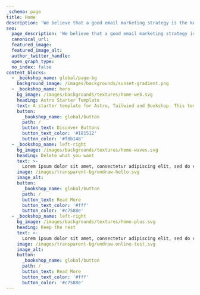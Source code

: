 ```yaml
---
_schema: page
title: Home
description: 'We believe that a good email marketing strategy is the key to growth. So we’re helping you grow your business with tools and resources that make email marketing easy.'
seo:
  page_description: 'We believe that a good email marketing strategy is the key to growth. So we’re helping you grow your business with tools and resources that make email marketing easy.'
  canonical_url:
  featured_image:
  featured_image_alt:
  author_twitter_handle:
  open_graph_type:
  no_index: false
content_blocks:
  - _bookshop_name: global/page-bg
    background_image: /images/backgrounds/sunset-gradient.png
  - _bookshop_name: hero
    bg_image: /images/backgrounds/textures/home-web.svg
    heading: Astro Starter Template
    text: A starter template for Astro, Tailwind and Bookshop. This template is specifically set up to build with JSX components. Comes with a paginated blog with tags.
    button:
      _bookshop_name: global/button
      path: /
      button_text: Discover Buttons
      button_text_color: '#181512'
      button_color: '#f8b148'
  - _bookshop_name: left-right
    bg_image: /images/backgrounds/textures/home-waves.svg
    heading: Delete what you want
    text: >-
      Lorem ipsum dolor sit amet, consectetur adipiscing elit, sed do eiusmod tempor incididunt ut labore et dolore magna aliqua. Ut enim ad minim veniam, quis nostrud exercitation ullamco laboris nisi ut aliquip ex ea commodo consequat. Duis aute irure dolor in reprehenderit in voluptate velit esse cillum dolore eu fugiat nulla pariatur. Excepteur sint occaecat cupidatat non proident, sunt in culpa qui officia deserunt mollit anim id est laborum.
    image: /images/transparent-bg/undraw-hello.svg
    image_alt:
    button:
      _bookshop_name: global/button
      path: /
      button_text: Read More
      button_text_color: '#fff'
      button_color: '#c7588e'
  - _bookshop_name: left-right
    bg_image: /images/backgrounds/textures/home-plus.svg
    heading: Keep the rest
    text: >-
      Lorem ipsum dolor sit amet, consectetur adipiscing elit, sed do eiusmod tempor incididunt ut labore et dolore magna aliqua. Ut enim ad minim veniam, quis nostrud exercitation ullamco laboris nisi ut aliquip ex ea commodo consequat. Duis aute irure dolor in reprehenderit in voluptate velit esse cillum dolore eu fugiat nulla pariatur. Excepteur sint occaecat cupidatat non proident, sunt in culpa qui officia deserunt mollit anim id est laborum.
    image: /images/transparent-bg/undraw-online-test.svg
    image_alt:
    button:
      _bookshop_name: global/button
      path: /
      button_text: Read More
      button_text_color: '#fff'
      button_color: '#c7588e'
---
```

